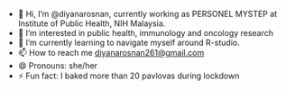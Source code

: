 - 👋 Hi, I’m @diyanarosnan, currently working as PERSONEL MYSTEP at Institute of Public Health, NIH Malaysia.
- 👀 I’m interested in public health, immunology and oncology research
- 🌱 I’m currently learning to navigate myself around R-studio.
- 📫 How to reach me diyanarosnan261@gmail.com
- 😄 Pronouns: she/her
- ⚡ Fun fact: I baked more than 20 pavlovas during lockdown

<!---
diyanarosnan/diyanarosnan is a ✨ special ✨ repository because its `README.md` (this file) appears on your GitHub profile.
You can click the Preview link to take a look at your changes.
--->
